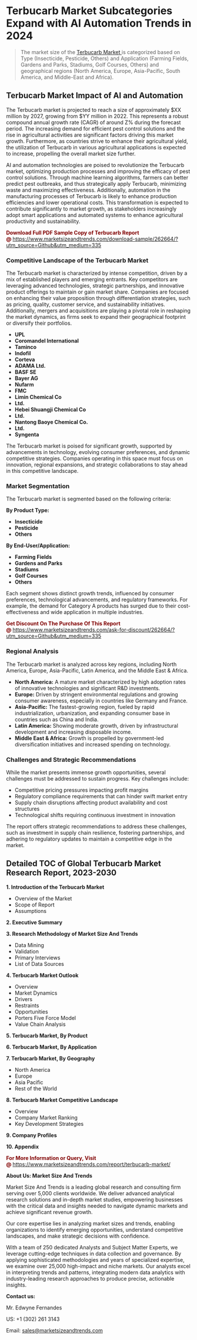 <h1>Terbucarb Market Subcategories Expand with AI Automation Trends in 2024</h1><blockquote><p>The market size of the <a href="https://www.marketsizeandtrends.com/download-sample/262664/?utm_source=Github&amp;utm_medium=335" target="_blank">Terbucarb Market </a>is categorized based on Type (Insecticide, Pesticide, Others) and Application (Farming Fields, Gardens and Parks, Stadiums, Golf Courses, Others) and geographical regions (North America, Europe, Asia-Pacific, South America, and Middle-East and Africa).</p></blockquote><p><h2>Terbucarb Market Impact of AI and Automation</h2><p>The Terbucarb market is projected to reach a size of approximately $XX million by 2027, growing from $YY million in 2022. This represents a robust compound annual growth rate (CAGR) of around Z% during the forecast period. The increasing demand for efficient pest control solutions and the rise in agricultural activities are significant factors driving this market growth. Furthermore, as countries strive to enhance their agricultural yield, the utilization of Terbucarb in various agricultural applications is expected to increase, propelling the overall market size further.</p><p>AI and automation technologies are poised to revolutionize the Terbucarb market, optimizing production processes and improving the efficacy of pest control solutions. Through machine learning algorithms, farmers can better predict pest outbreaks, and thus strategically apply Terbucarb, minimizing waste and maximizing effectiveness. Additionally, automation in the manufacturing processes of Terbucarb is likely to enhance production efficiencies and lower operational costs. This transformation is expected to contribute significantly to market growth, as stakeholders increasingly adopt smart applications and automated systems to enhance agricultural productivity and sustainability.</p></p><p><strong><span style="color: #800000;">Download Full PDF Sample Copy of Terbucarb Report @</span>&nbsp;</strong><a href="https://www.marketsizeandtrends.com/download-sample/262664/?utm_source=Github&amp;utm_medium=335">https://www.marketsizeandtrends.com/download-sample/262664/?utm_source=Github&amp;utm_medium=335</a></p><h3>Competitive Landscape of the Terbucarb Market</h3><p>The Terbucarb market is characterized by intense competition, driven by a mix of established players and emerging entrants. Key competitors are leveraging advanced technologies, strategic partnerships, and innovative product offerings to maintain or gain market share. Companies are focused on enhancing their value proposition through differentiation strategies, such as pricing, quality, customer service, and sustainability initiatives. Additionally, mergers and acquisitions are playing a pivotal role in reshaping the market dynamics, as firms seek to expand their geographical footprint or diversify their portfolios.</p><p><strong><p><ul><li>UPL </li><li> Coromandel International </li><li> Taminco </li><li> Indofil </li><li> Corteva </li><li> ADAMA Ltd. </li><li> BASF SE </li><li> Bayer AG </li><li> Nufarm </li><li> FMC </li><li> Limin Chemical Co </li><li> Ltd. </li><li> Hebei Shuangji Chemical Co </li><li> Ltd. </li><li> Nantong Baoye Chemical Co. </li><li> Ltd. </li><li> Syngenta</p></li></ul></p></strong></p><p>The Terbucarb market is poised for significant growth, supported by advancements in technology, evolving consumer preferences, and dynamic competitive strategies. Companies operating in this space must focus on innovation, regional expansions, and strategic collaborations to stay ahead in this competitive landscape.</p><h3>Market Segmentation</h3><p>The Terbucarb market is segmented based on the following criteria:</p><p><strong>By Product Type:</strong></p><p><strong><p><ul><li>Insecticide </li><li> Pesticide </li><li> Others</p></li></ul></p></strong></p><p><strong>By End-User/Application:</strong></p><p><strong><p><ul><li>Farming Fields </li><li> Gardens and Parks </li><li> Stadiums </li><li> Golf Courses </li><li> Others</p></li></ul></p></strong></p><p>Each segment shows distinct growth trends, influenced by consumer preferences, technological advancements, and regulatory frameworks. For example, the demand for Category A products has surged due to their cost-effectiveness and wide application in multiple industries.</p><p><strong><span style="color: #800000;">Get Discount On The Purchase Of This Report @&nbsp;</span></strong><a href="https://www.marketsizeandtrends.com/ask-for-discount/262664/?utm_source=Github&amp;utm_medium=335">https://www.marketsizeandtrends.com/ask-for-discount/262664/?utm_source=Github&amp;utm_medium=335</a></p><h3>Regional Analysis</h3><p>The Terbucarb market is analyzed across key regions, including North America, Europe, Asia-Pacific, Latin America, and the Middle East &amp; Africa.</p><ul><li><strong>North America:</strong> A mature market characterized by high adoption rates of innovative technologies and significant R&amp;D investments.</li><li><strong>Europe:</strong> Driven by stringent environmental regulations and growing consumer awareness, especially in countries like Germany and France.</li><li><strong>Asia-Pacific:</strong> The fastest-growing region, fueled by rapid industrialization, urbanization, and expanding consumer base in countries such as China and India.</li><li><strong>Latin America:</strong> Showing moderate growth, driven by infrastructural development and increasing disposable income.</li><li><strong>Middle East &amp; Africa:</strong> Growth is propelled by government-led diversification initiatives and increased spending on technology.</li></ul><h3>Challenges and Strategic Recommendations</h3><p>While the market presents immense growth opportunities, several challenges must be addressed to sustain progress. Key challenges include:</p><ul><li>Competitive pricing pressures impacting profit margins</li><li>Regulatory compliance requirements that can hinder swift market entry</li><li>Supply chain disruptions affecting product availability and cost structures</li><li>Technological shifts requiring continuous investment in innovation</li></ul><p>The report offers strategic recommendations to address these challenges, such as investment in supply chain resilience, fostering partnerships, and adhering to regulatory updates to maintain a competitive edge in the market.</p><h2>Detailed TOC of Global Terbucarb Market Research Report, 2023-2030</h2><p><strong>1. Introduction of the Terbucarb Market</strong></p><ul><li>Overview of the Market</li><li>Scope of Report</li><li>Assumptions&nbsp;</li></ul><p><strong>2. Executive Summary</strong></p><p><strong>3. Research Methodology of <strong>Market Size And Trends</strong></strong></p><ul><li>Data Mining</li><li>Validation</li><li>Primary Interviews</li><li>List of Data Sources&nbsp;</li></ul><p><strong>4. Terbucarb Market Outlook</strong></p><ul><li>Overview</li><li>Market Dynamics</li><li>Drivers</li><li>Restraints</li><li>Opportunities</li><li>Porters Five Force Model</li><li>Value Chain Analysis&nbsp;</li></ul><p><strong>5. Terbucarb Market, By Product</strong></p><p><strong>6. Terbucarb Market, By Application</strong></p><p><strong>7. Terbucarb Market, By Geography</strong></p><ul><li>North America</li><li>Europe</li><li>Asia Pacific</li><li>Rest of the World&nbsp;</li></ul><p><strong>8. Terbucarb Market Competitive Landscape</strong></p><ul><li>Overview</li><li>Company Market Ranking</li><li>Key Development Strategies&nbsp;</li></ul><p><strong>9. Company Profiles</strong></p><p><strong>10. Appendix</strong></p><p><strong><span style="color: #800000;">For More Information or Query, Visit @&nbsp;</span></strong><a href="https://www.marketsizeandtrends.com/report/terbucarb-market/">https://www.marketsizeandtrends.com/report/terbucarb-market/</a></p><p></p><p><strong>About Us:&nbsp;Market Size And Trends</strong></p><p>Market Size And Trends&nbsp;is a leading global research and consulting firm serving over 5,000 clients worldwide. We deliver advanced analytical research solutions and in-depth market studies, empowering businesses with the critical data and insights needed to navigate dynamic markets and achieve significant revenue growth.</p><p>Our core expertise lies in analyzing market sizes and trends, enabling organizations to identify emerging opportunities, understand competitive landscapes, and make strategic decisions with confidence.</p><p>With a team of 250 dedicated Analysts and Subject Matter Experts, we leverage cutting-edge techniques in data collection and governance. By applying sophisticated methodologies and years of specialized expertise, we examine over 25,000 high-impact and niche markets. Our analysts excel in interpreting trends and patterns, integrating modern data analytics with industry-leading research approaches to produce precise, actionable insights.</p><p><strong>Contact us:</strong></p><p>Mr. Edwyne Fernandes</p><p>US: +1 (302) 261 3143</p><p>Email: <a href="mailto:sales@marketsizeandtrends.com">sales@marketsizeandtrends.com</a>&nbsp;</p>
